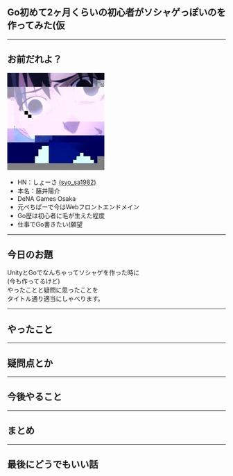 ## Go初めて2ヶ月くらいの初心者がソシャゲっぽいのを作ってみた(仮

---

## お前だれよ？

![俺だよ](images/profile.jpg "俺だよ")

* HN：しょーさ [(syo_sa1982)](http://twitter.com/syo_sa1982)
* 本名：藤井陽介
* DeNA Games Osaka
* 元ぺちぱーで今はWebフロントエンドメイン
* Go歴は初心者に毛が生えた程度
* 仕事でGo書きたい(願望

---

## 今日のお題

UnityとGoでなんちゃってソシャゲを作った時に  
(今も作ってるけど)  
やったことと疑問に思ったことを  
タイトル通り適当にしゃべります。

---

## やったこと


---

## 疑問点とか


---

## 今後やること


---

## まとめ

---

## 最後にどうでもいい話





